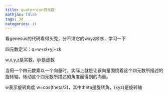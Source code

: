 ```yaml
---
title: quaternion四元数
mathjax: false
tags: 3d
categories: it
---
```


看genesus的代码看得头秃，分不清它的wxyz顺序，学习一下

<!--more-->
四元数定义：q=w+xi+yj+zk

w,x,y,z是实数，ijk是虚数

当用一个四元数乘以一个向量时，实际上就是让该向量围绕着这个四元数所描述的旋转轴，转动这个四元数所描述的角度而得到的向量。

w表示旋转角度 w=cos(theta/2)，其中theta是旋转角，(xyz)是旋转轴
